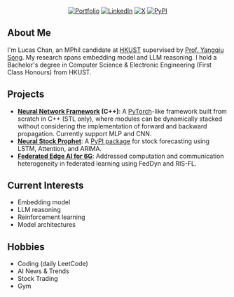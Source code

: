 <div align="center">
 
[![Portfolio](https://img.shields.io/badge/Portfolio-000000?style=for-the-badge&logo=About.me&logoColor=white)](https://lucaswychan.github.io)
[![LinkedIn](https://img.shields.io/badge/LinkedIn-blue?style=for-the-badge&logo=linkedin)](https://www.linkedin.com/in/lucas-chan-578039267)
[![X](https://img.shields.io/badge/-X.com-black?style=for-the-badge&logo=X)](https://x.com/lucaswychan)
[![PyPI](https://img.shields.io/badge/PyPI-blue?style=for-the-badge&logo=pypi)](https://pypi.org/user/lucaswychan/)

</div>

## About Me

I'm Lucas Chan, an MPhil candidate at [HKUST](https://hkust.edu.hk) supervised by [Prof. Yangqiu Song](https://www.cse.ust.hk/~yqsong/). My research spans embedding model and LLM reasoning. I hold a Bachelor's degree in Computer Science & Electronic Engineering (First Class Honours) from HKUST.

## Projects

- **[Neural Network Framework](https://github.com/lucaswychan/neuralnet-cpp/) (C++)**: A [PyTorch](https://pytorch.org)-like framework built from scratch in C++ (STL only), where modules can be dynamically stacked without considering the implementation of forward and backward propagation. Currently support MLP and CNN.
- **[Neural Stock Prophet](https://github.com/lucaswychan/neural-stock-prophet/)**: A [PyPI package](https://pypi.org/project/neuralstockprophet/) for stock forecasting using LSTM, Attention, and ARIMA.
- **[Federated Edge AI for 6G](https://github.com/lucaswychan/Federated-Edge-AI-For-6G)**: Addressed computation and communication heterogeneity in federated learning using FedDyn and RIS-FL.

## Current Interests
 
- Embedding model
- LLM reasoning
- Reinforcement learning
- Model architectures

## Hobbies
- Coding (daily LeetCode)
- AI News & Trends
- Stock Trading
- Gym

